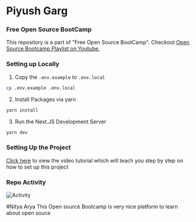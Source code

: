 # Piyush Garg

### Free Open Source BootCamp
This repository is a part of "Free Open Source BootCamp". Checkout [Open Source Bootcamp Playlist on Youtube.](https://www.youtube.com/playlist?list=PLinedj3B30sAT6CotNj0iffhRV89SkNK9)

### Setting up Locally

1. Copy the `.env.example` to `.env.local`

```bash
cp .env.example .env.local
```

2. Install Packages via yarn

```bash
yarn install
```

3. Run the Next.JS Development Server

```bash
yarn dev
```

### Setting Up the Project
[Click here](https://www.awesomescreenshot.com/video/18181026?key=45623fef0318912e62b9aacee5038999) to view the video tutorial which will teach you step by step on how to set up this project 

### Repo Activity


![Activity](https://repobeats.axiom.co/api/embed/53ac5d73666adb61764d0945fa9df15ccdc336ea.svg "Repobeats analytics image")

#Nitya Arya
This Open source Bootcamp is very nice platform to learn about open souce

